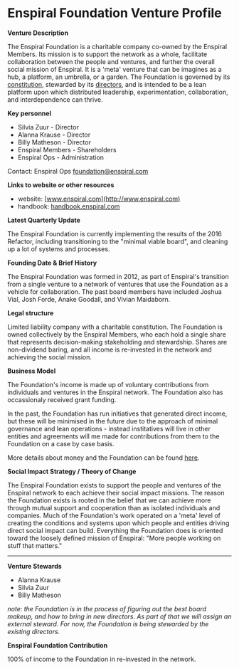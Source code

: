 # Enspiral Foundation Venture Profile

**Venture Description**

The Enspiral Foundation is a charitable company co-owned by the Enspiral Members. Its mission is to support the network as a whole, facilitate collaboration between the people and ventures, and further the overall social mission of Enspiral. It is a 'meta' venture that can be imagines as a hub, a platform, an umbrella, or a garden. The Foundation is governed by its [constitution](http://handbook.enspiral.com/constitution.html), stewarded by its [directors](http://handbook.enspiral.com/board.html), and is intended to be a lean platform upon which distributed leadership, experimentation, collaboration, and interdependence can thrive.

**Key personnel**

* Silvia Zuur - Director
* Alanna Krause - Director
* Billy Matheson - Director
* Enspiral Members - Shareholders
* Enspiral Ops - Administration

Contact: Enspiral Ops foundation@enspiral.com

**Links to website or other resources**

* website: [www.enspiral.com](http://www.enspiral.com)
* handbook: [handbook.enspiral.com](http://handbook.enspiral.com)

**Latest Quarterly Update**

The Enspiral Foundation is currently implementing the results of the 2016 Refactor, including transitioning to the "minimal viable board", and cleaning up a lot of systems and processes.

**Founding Date & Brief History**

The Enspiral Foundation was formed in 2012, as part of Enspiral's transition from a single venture to a network of ventures that use the Foundation as a vehicle for collaboration. The past board members have included Joshua Vial, Josh Forde, Anake Goodall, and Vivian Maidaborn. 

**Legal structure**

Limited liability company with a charitable constitution. The Foundation is owned collectively by the Enspiral Members, who each hold a single share that represents decision-making stakeholding and stewardship. Shares are non-dividend baring, and all income is re-invested in the network and achieving the social mission.

**Business Model**

The Foundation's income is made up of voluntary contributions from individuals and ventures in the Enspiral network. The Foundation also has occassionaly received grant funding. 

In the past, the Foundation has run initiatives that generated direct income, but these will be minimised in the future due to the approach of minimal governance and lean operations - instead institatives will live in other entities and agreements will me made for contributions from them to the Foundation on a case by case basis. 

More details about money and the Foundation can be found [here](http://handbook.enspiral.com/money.html).

**Social Impact Strategy / Theory of Change**

The Enspiral Foundation exists to support the people and ventures of the Enspiral network to each achieve their social impact missions. The reason the Foundation exists is rooted in the belief that we can achieve more through mutual support and cooperation than as isolated individuals and companies. Much of the Foundation's work operated on a 'meta' level of creating the conditions and systems upon which people and entities driving direct social impact can build. Everything the Foundation does is oriented toward the loosely defined mission of Enspiral: "More people working on stuff that matters."

---

**Venture Stewards** 

* Alanna Krause 
* Silvia Zuur
* Billy Matheson

*note: the Foundation is in the process of figuring out the best board makeup, and how to bring in new directors. As part of that we will assign an external steward. For now, the Foundation is being stewarded by the existing directors.*

**Enspiral Foundation Contribution**

100% of income to the Foundation in re-invested in the network.